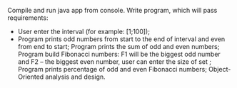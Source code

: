 Compile and run java app from console.
Write program, which will pass requirements:
- User enter the interval (for example: [1;100]);
- Program prints odd numbers from start to the end of interval and even from end to start;
Program prints the sum of odd and even numbers;
Program build Fibonacci numbers: F1 will be the biggest odd number and F2 – the biggest even number, user can enter the size of set ;
Program prints percentage of odd and even Fibonacci numbers;
Object-Oriented analysis and design.
